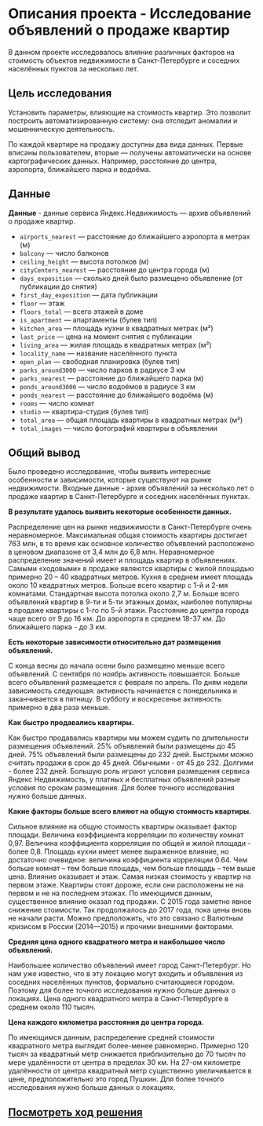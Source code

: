 # Описания проекта - Исследование объявлений о продаже квартир

В данном проекте исследовалось влияние различных факторов на стоимость объектов недвижимости в Санкт-Петербурге и соседних населённых пунктов за несколько лет.

## Цель исследования 

Установить параметры, влияющие на стоимость квартир. Это позволит построить автоматизированную систему: она отследит аномалии и мошенническую деятельность. 

По каждой квартире на продажу доступны два вида данных. Первые вписаны пользователем, вторые — получены автоматически на основе картографических данных. Например, расстояние до центра, аэропорта, ближайшего парка и водоёма. 

## Данные

**Данные** - данные сервиса Яндекс.Недвижимость — архив объявлений о продаже квартир. 

* `airports_nearest` — расстояние до ближайшего аэропорта в метрах (м)
* `balcony` — число балконов
* `ceiling_height` — высота потолков (м)
* `cityCenters_nearest` — расстояние до центра города (м)
* `days_exposition` — сколько дней было размещено объявление (от публикации до снятия)
* `first_day_exposition` — дата публикации
* `floor` — этаж
* `floors_total` — всего этажей в доме
* `is_apartment` — апартаменты (булев тип)
* `kitchen_area` — площадь кухни в квадратных метрах (м²)
* `last_price` — цена на момент снятия с публикации
* `living_area` — жилая площадь в квадратных метрах (м²)
* `locality_name` — название населённого пункта
* `open_plan` — свободная планировка (булев тип)
* `parks_around3000` — число парков в радиусе 3 км
* `parks_nearest` — расстояние до ближайшего парка (м)
* `ponds_around3000` — число водоёмов в радиусе 3 км
* `ponds_nearest` — расстояние до ближайшего водоёма (м)
* `rooms` — число комнат
* `studio` — квартира-студия (булев тип)
* `total_area` — общая площадь квартиры в квадратных метрах (м²)
* `total_images` — число фотографий квартиры в объявлении



## Общий вывод

Было проведено исследование, чтобы выявить интересные особенности и зависимости, которые существуют на рынке недвижимости. Входные данные - архив объявлений за несколько лет о продаже квартир в Санкт-Петербурге и соседних населённых пунктах.

**В результате удалось выявить некоторые особенности данных.**

Распределение цен на рынке недвижимости в Санкт-Петербурге очень неравномерное. Максимальная общая стоимость квартиры достигает 763 млн, в то время как основное количество объявлений расположено в ценовом диапазоне от 3,4 млн до 6,8 млн. Неравномерное распределение значений имеет и площадь квартир в объявлениях. Самыми «ходовыми» в продаже являются квартиры с жилой площадью примерно 20 – 40 квадратных метров. Кухня в среднем имеет площадь около 10 квадратных метров. Больше всего квартир с 1-й и 2-мя комнатами. Стандартная высота потолка около 2,7 м. Больше всего объявлений квартир в 9-ти и 5-ти этажных домах, наиболее популярны в продаже квартиры с 1-го по 5-й этажи. Расстояние до центра города чаще всего от 9 до 16 км. До аэропорта в среднем 18-37 км. До ближайшего парка - до 3 км.

**Есть некоторые зависимости относительно дат размещения объявлений.**

С конца весны до начала осени было размещено меньше всего объявлений. С сентября по ноябрь активность повышается. Больше всего объявлений размещается с февраля по апрель. По дням недели зависимость следующая: активность начинается с понедельника и заканчивается в пятницу. В субботу и воскресенье активность примерно в два раза меньше.

**Как быстро продавались квартиры.**

Как быстро продавались квартиры мы можем судить по длительности размещения объявлений. 25% объявлений были размещены до 45 дней. 75% объявлений были размещены до 232 дней. Быстрыми можно считать продажи в срок до 45 дней. Обычными - от 45 до 232. Долгими - более 232 дней. Большую роль играют условия размещения сервиса Яндекс Недвижимость, у платных и бесплатных объявлений разные условия по срокам размещения. Для более точного исследования нужно больше данных.

**Какие факторы больше всего влияют на общую стоимость квартиры.**

Сильное влияние на общую стоимость квартиры оказывает фактор площади. Величина коэффициента корреляции по количеству комнат 0,97. Величина коэффициента корреляции по общей и жилой площади - более 0,8. Площадь кухни имеет менее выраженное влияние, но достаточно очевидное: величина коэффициента корреляции 0.64. Чем больше комнат – тем больше площадь, чем больше площадь – тем выше цена.
Влияние оказывает и этаж. Самая низкая стоимость у квартир на первом этаже. Квартиры стоят дороже, если они расположены не на первом и не на последнем этажах. По имеющимся данным, существенное влияние оказал год продажи. С 2015 года заметно явное снижение стоимости. Так продолжалось до 2017 года, пока цены вновь не начали расти. Можно предположить, что это связано с Валютным кризисом в России (2014—2015) и прочими внешними факторами.

**Средняя цена одного квадратного метра и наибольшее число объявлений.**

Наибольшее количество объявлений имеет город Санкт-Петербург. Но нам уже известно, что в эту локацию могут входить и объявления из соседних населённых пунктов, формально считающиеся городом. Поэтому для более точного исследования нужно больше данных о локациях. Цена одного квадратного метра в Санкт-Петербурге в среднем около 110 тысяч.

**Цена каждого километра расстояния до центра города.**

По имеющимся данным, распределение средней стоимости квадратного метра выглядит более-менее равномерно. Примерно 120 тысяч за квадратный метр снижается приблизительно до 70 тысяч по мере удалённости от центра в пределах 30 км. На 27-ом километре удалённости от центра квадратный метр существенно увеличивается в цене, предположительно это город Пушкин. Для более точного исследования нужно больше данных о локациях.

## [Посмотреть ход решения](https://github.com/AlexSidelnikov/Yandex-Practicum/blob/main/3.%20%D0%9F%D1%80%D0%BE%D0%B4%D0%B0%D0%B6%D0%B0%20%D0%BA%D0%B2%D0%B0%D1%80%D1%82%D0%B8%D1%80%20%D0%B2%20%D0%A1%D0%B0%D0%BD%D0%BA%D1%82-%D0%9F%D0%B5%D1%82%D0%B5%D1%80%D0%B1%D1%83%D1%80%D0%B3%D0%B5%20%E2%80%94%20%D0%B0%D0%BD%D0%B0%D0%BB%D0%B8%D0%B7%20%D1%80%D1%8B%D0%BD%D0%BA%D0%B0%20%D0%BD%D0%B5%D0%B4%D0%B2%D0%B8%D0%B6%D0%B8%D0%BC%D0%BE%D1%81%D1%82%D0%B8./3.%20%D0%9F%D1%80%D0%BE%D0%B4%D0%B0%D0%B6%D0%B0%20%D0%BA%D0%B2%D0%B0%D1%80%D1%82%D0%B8%D1%80%20%D0%B2%20%D0%A1%D0%B0%D0%BD%D0%BA%D1%82-%D0%9F%D0%B5%D1%82%D0%B5%D1%80%D0%B1%D1%83%D1%80%D0%B3%D0%B5%20%E2%80%94%20%D0%B0%D0%BD%D0%B0%D0%BB%D0%B8%D0%B7%20%D1%80%D1%8B%D0%BD%D0%BA%D0%B0%20%D0%BD%D0%B5%D0%B4%D0%B2%D0%B8%D0%B6%D0%B8%D0%BC%D0%BE%D1%81%D1%82%D0%B8.ipynb)

